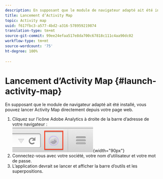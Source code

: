 ```yaml
---
description: En supposant que le module de navigateur adapté ait été installé, vous pouvez lancer Activity Map directement depuis votre page web.
title: Lancement d’Activity Map
topic: Activity map
uuid: f617fbc3-a577-4bd2-a316-578959219874
translation-type: tm+mt
source-git-commit: 99ee24efaa517e8da700c67818c111c4aa90dc02
workflow-type: tm+mt
source-wordcount: '75'
ht-degree: 100%

---
```



# Lancement d’Activity Map {#launch-activity-map}

En supposant que le module de navigateur adapté ait été installé, vous pouvez lancer Activity Map directement depuis votre page web.

1. Cliquez sur l’icône Adobe Analytics à droite de la barre d’adresse de votre navigateur :\
   ![](assets/an_icon.png){width=&quot;90px&quot;}
1. Connectez-vous avec votre société, votre nom d’utilisateur et votre mot de passe.
1. L’application devrait se lancer et afficher la barre d’outils et les superpositions.

